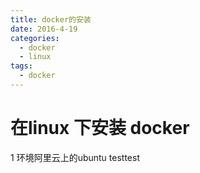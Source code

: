 ```yaml
---
title: docker的安装
date: 2016-4-19
categories:
  - docker
  - linux
tags:
  - docker
---
```

# 在linux 下安装 docker
1 环境阿里云上的ubuntu
testtest
